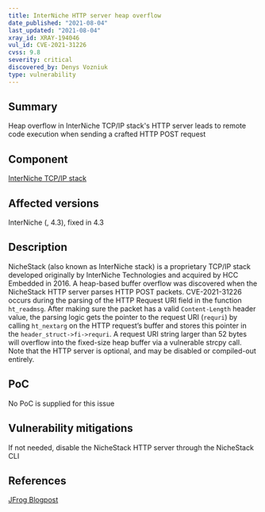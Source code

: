 ```yaml
---
title: InterNiche HTTP server heap overflow
date_published: "2021-08-04"
last_updated: "2021-08-04"
xray_id: XRAY-194046
vul_id: CVE-2021-31226
cvss: 9.8
severity: critical
discovered_by: Denys Vozniuk
type: vulnerability
---
```

## Summary
Heap overflow in InterNiche TCP/IP stack's HTTP server leads to remote code execution when sending a crafted HTTP POST request

## Component

[InterNiche TCP/IP stack](https://www.hcc-embedded.com/products/networking/tcpip-applications)

## Affected versions

InterNiche (, 4.3), fixed in 4.3

## Description

NicheStack (also known as InterNiche stack) is a proprietary TCP/IP stack developed originally by InterNiche Technologies and acquired by HCC Embedded in 2016. A heap-based buffer overflow was discovered when the NicheStack HTTP server parses HTTP POST packets. CVE-2021-31226 occurs during the parsing of the HTTP Request URI field in the function `ht_readmsg`. After making sure the packet has a valid `Content-Length` header value, the parsing logic gets the pointer to the request URI (`requri`) by calling `ht_nextarg` on the HTTP request’s buffer and stores this pointer in the `header_struct->fi->requri`. A request URI string larger than 52 bytes will overflow into the fixed-size heap buffer via a vulnerable strcpy call. Note that the HTTP server is optional, and may be disabled or compiled-out entirely.

## PoC

No PoC is supplied for this issue

## Vulnerability mitigations

If not needed, disable the NicheStack HTTP server through the NicheStack CLI

## References

[JFrog Blogpost](https://jfrog.com/blog/infrahalt-14-new-security-vulnerabilities-found-in-nichestack/)
